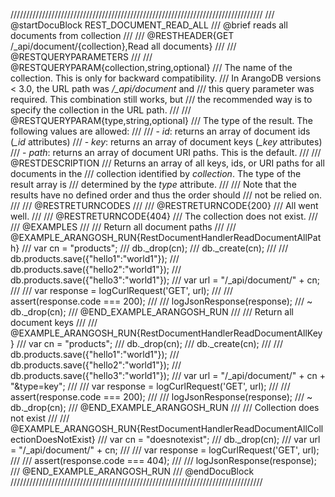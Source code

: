 ////////////////////////////////////////////////////////////////////////////////
/// @startDocuBlock REST_DOCUMENT_READ_ALL
/// @brief reads all documents from collection
///
/// @RESTHEADER{GET /_api/document/{collection},Read all documents}
///
/// @RESTQUERYPARAMETERS
///
/// @RESTQUERYPARAM{collection,string,optional}
/// The name of the collection. This is only for backward compatibility.
/// In ArangoDB versions < 3.0, the URL path was */_api/document* and
/// this query parameter was required. This combination still works, but
/// the recommended way is to specify the collection in the URL path.
///
/// @RESTQUERYPARAM{type,string,optional}
/// The type of the result. The following values are allowed:
///
///   - *id*: returns an array of document ids (*_id* attributes)
///   - *key*: returns an array of document keys (*_key* attributes)
///   - *path*: returns an array of document URI paths. This is the default.
///
/// @RESTDESCRIPTION
/// Returns an array of all keys, ids, or URI paths for all documents in the
/// collection identified by *collection*. The type of the result array is
/// determined by the *type* attribute.
///
/// Note that the results have no defined order and thus the order should
/// not be relied on.
///
/// @RESTRETURNCODES
///
/// @RESTRETURNCODE{200}
/// All went well.
///
/// @RESTRETURNCODE{404}
/// The collection does not exist.
///
/// @EXAMPLES
///
/// Return all document paths
///
/// @EXAMPLE_ARANGOSH_RUN{RestDocumentHandlerReadDocumentAllPath}
///     var cn = "products";
///     db._drop(cn);
///     db._create(cn);
///
///     db.products.save({"hello1":"world1"});
///     db.products.save({"hello2":"world1"});
///     db.products.save({"hello3":"world1"});
///     var url = "/_api/document/" + cn;
///
///     var response = logCurlRequest('GET', url);
///
///     assert(response.code === 200);
///
///     logJsonResponse(response);
///   ~ db._drop(cn);
/// @END_EXAMPLE_ARANGOSH_RUN
///
/// Return all document keys
///
/// @EXAMPLE_ARANGOSH_RUN{RestDocumentHandlerReadDocumentAllKey}
///     var cn = "products";
///     db._drop(cn);
///     db._create(cn);
///
///     db.products.save({"hello1":"world1"});
///     db.products.save({"hello2":"world1"});
///     db.products.save({"hello3":"world1"});
///     var url = "/_api/document/" + cn + "&type=key";
///
///     var response = logCurlRequest('GET', url);
///
///     assert(response.code === 200);
///
///     logJsonResponse(response);
///   ~ db._drop(cn);
/// @END_EXAMPLE_ARANGOSH_RUN
///
/// Collection does not exist
///
/// @EXAMPLE_ARANGOSH_RUN{RestDocumentHandlerReadDocumentAllCollectionDoesNotExist}
///     var cn = "doesnotexist";
///     db._drop(cn);
///     var url = "/_api/document/" + cn;
///
///     var response = logCurlRequest('GET', url);
///
///     assert(response.code === 404);
///
///     logJsonResponse(response);
/// @END_EXAMPLE_ARANGOSH_RUN
/// @endDocuBlock
////////////////////////////////////////////////////////////////////////////////
